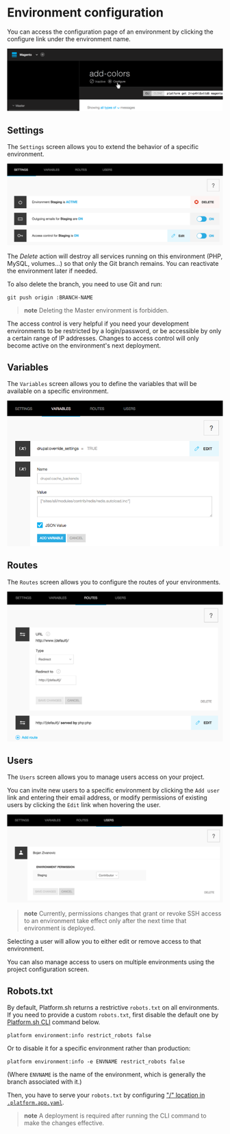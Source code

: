 # Environment configuration

You can access the configuration page of an environment by clicking the
configure link under the environment name.

![image](/images/ui-conf-environment.png)

## Settings

The `Settings` screen allows you to extend the behavior of a specific
environment.

![Configure Platform.sh environment settings](/images/ui-conf-environment-settings.png)

The *Delete* action will destroy all services running on this environment (PHP, MySQL, volumes...)
so that only the Git branch remains. You can reactivate the environment later if needed.

To also delete the branch, you need to use Git and run:

```
git push origin :BRANCH-NAME
```

> **note**
> Deleting the Master environment is forbidden.

The access control is very helpful if you need your development
environments to be restricted by a login/password, or be accessible by
only a certain range of IP addresses. Changes to access control will
only become active on the environment's next deployment.

## Variables

The `Variables` screen allows you to define the variables that will be
available on a specific environment.

![Configure Platform.sh environment variables](/images/ui-conf-environment-variables.png)

## Routes

The `Routes` screen allows you to configure the routes of your
environments.

![Configure Platform.sh environment routes](/images/ui-conf-environment-routes.png)

## Users

The `Users` screen allows you to manage users access on your project.

You can invite new users to a specific environment by clicking the
`Add user` link and entering their email address, or modify permissions
of existing users by clicking the `Edit` link when hovering the user.

![Manage users of your Platform.sh environments](/images/ui-conf-environment-users.png)

> **note**
> Currently, permissions changes that grant or revoke SSH access to an
> environment take effect only after the next time that environment is
> deployed.

Selecting a user will allow you to either edit or remove access to that
environment.

You can also manage access to users on multiple environments using the
project configuration screen.

## Robots.txt

By default, Platform.sh returns a restrictive `robots.txt` on all environments. If you need to provide a custom `robots.txt`, first disable the default one by [Platform.sh CLI](/user_guide/overview/cli/index.html) command below.

```
platform environment:info restrict_robots false
```

Or to disable it for a specific environment rather than production:

```
platform environment:info -e ENVNAME restrict_robots false
```

(Where `ENVNAME` is the name of the environment, which is generally the branch associated with it.)

Then, you have to serve your `robots.txt` by configuring ["/" location in `.platform.app.yaml`](/user_guide/reference/platform-app-yaml.html#locations).

> **note**
> A deployment is required after running the CLI command to make the changes effective.

